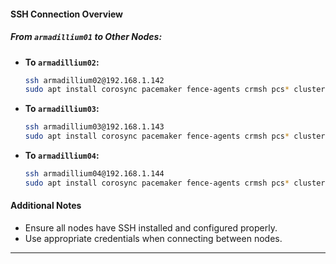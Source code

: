 #### SSH Connection Overview

##### From `armadillium01` to Other Nodes:
- **To `armadillium02`:**
  ```bash
  ssh armadillium02@192.168.1.142
  sudo apt install corosync pacemaker fence-agents crmsh pcs* cluster-glue ufw nginx haveged heartbeat openssh-server
  ```

- **To `armadillium03`:**
  ```bash
  ssh armadillium03@192.168.1.143
  sudo apt install corosync pacemaker fence-agents crmsh pcs* cluster-glue ufw nginx haveged heartbeat openssh-server
  ```

- **To `armadillium04`:**
  ```bash
  ssh armadillium04@192.168.1.144
  sudo apt install corosync pacemaker fence-agents crmsh pcs* cluster-glue ufw nginx haveged heartbeat openssh-server
  ```
  
#### Additional Notes
- Ensure all nodes have SSH installed and configured properly.
- Use appropriate credentials when connecting between nodes.

---
